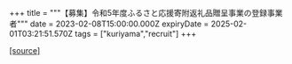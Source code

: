 +++
title = """【募集】令和5年度ふるさと応援寄附返礼品贈呈事業の登録事業者"""
date = 2023-02-08T15:00:00.000Z
expiryDate = 2025-02-01T03:21:51.570Z
tags = ["kuriyama","recruit"]
+++


[[source]](https://www.town.kuriyama.hokkaido.jp/soshiki/31/646.html)
